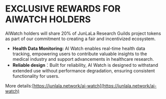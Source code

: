 # EXCLUSIVE REWARDS FOR AIWATCH HOLDERS

AIWatch holders will share 20% of JunLaLa Research Guilds project tokens as part of our commitment to creating a fair and incentivized ecosystem.

* **Health Data Monitoring:** AI Watch enables real-time health data tracking, empowering users to contribute valuable insights to the medical industry and support advancements in healthcare research.
* **Reliable design**：Built for reliability, AI Watch is designed to withstand extended use without performance degradation, ensuring consistent functionality for users.

More details:[https://junlala.network/ai-watch](https://junlala.network/ai-watch)
